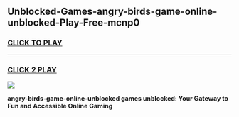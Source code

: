 
## Unblocked-Games-angry-birds-game-online-unblocked-Play-Free-mcnp0
<h3>
<a href="https://premium76.site?title=angry-birds-game-online-unblocked&ref=21A">CLICK TO PLAY</a></h3>
<hr>

<h3>
<a href="https://premium76.site?title=angry-birds-game-online-unblocked&ref=21A">CLICK 2 PLAY</a>
  
</h3>

<a href="https://premium76.site?title=angry-birds-game-online-unblocked&ref=21A"><img src="https://clearcache.store/games.png"></a>


**angry-birds-game-online-unblocked games unblocked: Your Gateway to Fun and Accessible Online Gaming**
